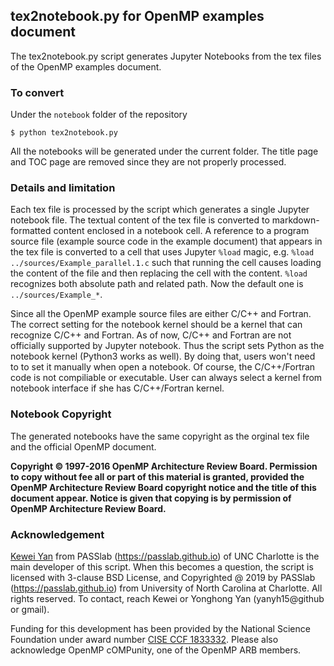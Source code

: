## tex2notebook.py for OpenMP examples document 
The tex2notebook.py script generates Jupyter Notebooks from the tex files of the OpenMP examples document. 

### To convert

Under the `notebook` folder of the repository
```
$ python tex2notebook.py
```

All the notebooks will be generated under the current folder. The title page and TOC page are removed since they are not properly processed. 

### Details and limitation
Each tex file is processed by the script which generates a single Jupyter notebook file. The textual content of the tex file is converted to markdown-formatted content enclosed in a notebook cell. A reference to a program source file (example source code in the example document) that appears in the tex file is converted to a cell that uses Jupyter `%load` magic, e.g. `%load ../sources/Example_parallel.1.c` such that running the cell causes loading the content of the file and then replacing the cell with the content. `%load` recognizes both absolute path and related path. Now the default one is `../sources/Example_*`.

Since all the OpenMP example source files are either C/C++ and Fortran. The correct setting for the notebook kernel
should be a kernel that can recognize C/C++ and Fortran. As of now, C/C++ and Fortran are not 
officially supported by Jupyter notebook. Thus the script sets Python as the notebook kernel (Python3 works as well). 
By doing that, users won't need to to set it manually when open a notebook. Of course, the C/C++/Fortran code is not compiliable or executable. User can always select a kernel from notebook interface if she has C/C++/Fortran kernel. 

### Notebook Copyright
The generated notebooks have the same copyright as the orginal tex file and the official OpenMP document. 

**Copyright © 1997-2016 OpenMP Architecture Review Board.
Permission to copy without fee all or part of this material is granted,
provided the OpenMP Architecture Review Board copyright notice and
the title of this document appear. Notice is given that copying is by
permission of OpenMP Architecture Review Board.**

### Acknowledgement
[Kewei Yan](https://github.com/ambipomyan) from PASSlab (https://passlab.github.io) of 
UNC Charlotte is the main developer of this script. When this becomes a question, 
the script is licensed with 3-clause BSD License, 
and Copyrighted @ 2019 by PASSlab (https://passlab.github.io) 
from University of North Carolina at Charlotte. All rights reserved. 
To contact, reach Kewei or Yonghong Yan (yanyh15@github or gmail). 

Funding for this development has been provided by the National Science Foundation 
under award number [CISE CCF 1833332](https://www.nsf.gov/awardsearch/showAward?AWD_ID=1833332). Please also
acknowledge OpenMP cOMPunity, one of the OpenMP ARB members. 
